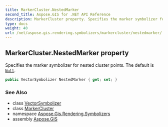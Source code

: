 ```yaml
---
title: MarkerCluster.NestedMarker
second_title: Aspose.GIS for .NET API Reference
description: MarkerCluster property. Specifies the marker symbolizer for nested cluster points. The default is Null
type: docs
weight: 40
url: /net/aspose.gis.rendering.symbolizers/markercluster/nestedmarker/
---
```

## MarkerCluster.NestedMarker property

Specifies the marker symbolizer for nested cluster points. The default is [`Null`](../../vectorsymbolizer/null/).

```csharp
public VectorSymbolizer NestedMarker { get; set; }
```

### See Also

* class [VectorSymbolizer](../../vectorsymbolizer/)
* class [MarkerCluster](../)
* namespace [Aspose.Gis.Rendering.Symbolizers](../../markercluster/)
* assembly [Aspose.GIS](../../../)


